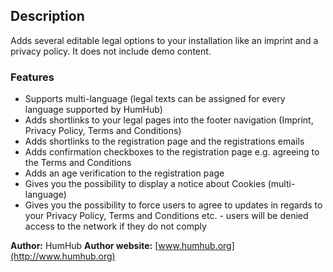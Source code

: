 ## Description

Adds several editable legal options to your installation like an imprint and a privacy policy. It does not include demo content.


### Features

- Supports multi-language (legal texts can be assigned for every language supported by HumHub)
- Adds shortlinks to your legal pages into the footer navigation (Imprint, Privacy Policy, Terms and Conditions)
- Adds shortlinks to the registration page and the registrations emails
- Adds confirmation checkboxes to the registration page e.g. agreeing to the Terms and Conditions
- Adds an age verification to the registration page
- Gives you the possibility to display a notice about Cookies (multi-language)
- Gives you the possibility to force users to agree to updates in regards to your Privacy Policy, Terms and Conditions etc. - users will be denied access to the network if they do not comply 



__Author:__ HumHub
__Author website:__ [www.humhub.org](http://www.humhub.org)




